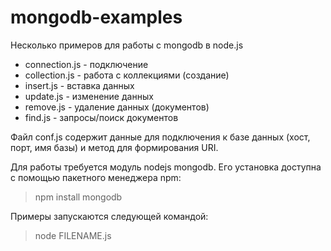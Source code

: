# mongodb-examples
Несколько примеров для работы с mongodb в node.js

* connection.js - подключение
* collection.js - работа с коллекциями (создание)
* insert.js - вставка данных
* update.js - изменение данных
* remove.js - удаление данных (документов)
* find.js - запросы/поиск документов

Файл conf.js содержит данные для подключения к базе данных (хост, порт, имя базы) и метод для формирования URI.

Для работы требуется модуль nodejs mongodb. Его установка доступна с помощью пакетного менеджера npm:
>npm install mongodb

Примеры запускаются следующей командой:
>node FILENAME.js